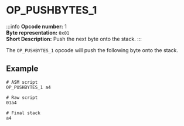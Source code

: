 # OP_PUSHBYTES_1
:::info
**Opcode number:** 1  
**Byte representation:**  `0x01`  
**Short Description:** Push the next byte onto the stack. 
:::

The `OP_PUSHBYTES_1` opcode will push the following byte onto the stack.

## Example
```shell
# ASM script
OP_PUSHBYTES_1 a4

# Raw script
01a4

# Final stack
a4
```
